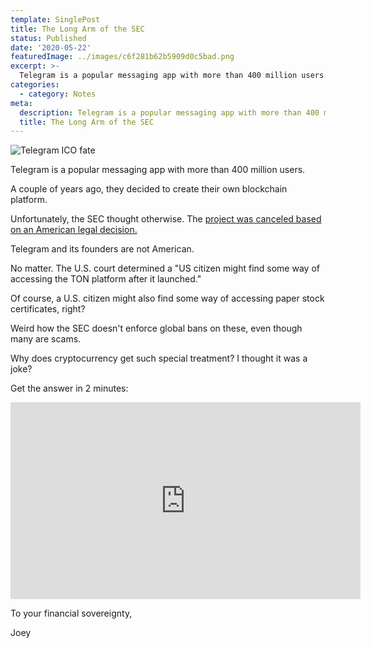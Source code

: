 ```yaml
---
template: SinglePost
title: The Long Arm of the SEC
status: Published
date: '2020-05-22'
featuredImage: ../images/c6f281b62b5909d0c5bad.png
excerpt: >-
  Telegram is a popular messaging app with more than 400 million users.
categories:
  - category: Notes
meta:
  description: Telegram is a popular messaging app with more than 400 million users.
  title: The Long Arm of the SEC
---
```


![Telegram ICO fate](../images/c6f281b62b5909d0c5bad.png)

Telegram is a popular messaging app with more than 400 million users.

A couple of years ago, they decided to create their own blockchain platform.

Unfortunately, the SEC thought otherwise. The [project was canceled based on an American legal decision.](https://telegra.ph/What-Was-TON-And-Why-It-Is-Over-05-12)

Telegram and its founders are not American.

No matter. The U.S. court determined a "US citizen might find some way of accessing the TON platform after it launched."

Of course, a U.S. citizen might also find some way of accessing paper stock certificates, right?

Weird how the SEC doesn't enforce global bans on these, even though many are scams.

Why does cryptocurrency get such special treatment? I thought it was a joke?

Get the answer in 2 minutes:

<iframe width="560" height="315" src="https://www.youtube.com/embed/WFSt0rYwM0A" frameborder="0" allow="accelerometer; autoplay; encrypted-media; gyroscope; picture-in-picture" allowfullscreen></iframe>

To your financial sovereignty,

Joey
